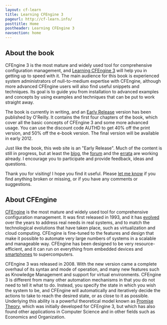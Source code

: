 ```yaml
---
layout: cf-learn
title: Learning CFEngine 3
pageurl: http://cf-learn.info/
posttitle: Home
postheader: Learning CFEngine 3
navsection: home
---
```


## About the book

CFEngine 3 is the most mature and widely used tool for comprehensive
configuration management, and [Learning CFEngine
3](http://shop.oreilly.com/product/0636920022022.do) will help you in
getting up to speed with it. The main audience for this book is
experienced system administrators of null-to-medium expertise with
CFEngine, although more advanced CFEngine users will also find useful
snippets and techniques. Its goal is to guide you from installation to
advanced examples and concepts by using examples and techniques that
can be put to work straight away.

The book is currently in writing, and an [Early
Release](http://shop.oreilly.com/product/0636920022022.do) version has
been published by O'Reilly. It contains the first four chapters of the
book, which cover all the basic concepts of CFEngine 3 and some more
advanced usage. You can use the discount code AUTHD to get 40% off the
print version, and 50% off the e-book version. The final version will
be available in early 2012.

Just like the book, this web site is an "Early Release". Much of the
content is still in progress, but at least the
[blog](http://blog.cf-learn.info/), the [forum](discussion.html) and
the [errata](http://oreilly.com/catalog/errata.csp?isbn=0636920022022)
are working already. I encourage you to participate and provide
feedback, ideas and questions.

Thank you for visiting! I hope you find it useful. Please [let me
know](http://cf-learn.info/contact.html) if you find anything broken
or missing, or if you have any comments or suggestions.

## About CFEngine

[CFEngine](http://cfengine.com/) is the most mature and widely used
tool for comprehensive configuration management. It was first released
in 1993, and it has [evolved](https://cfengine.com/company) over the
years to address real needs in real systems, and to match the
technological evolutions that have taken place, such as virtualization
and cloud computing. CFEngine is fine-tuned to the features and design
that make it possible to automate very large numbers of systems in a
scalable and manageable way. CFEngine has been designed to be very
resource-efficient, and it can run on everything from embedded devices
and [smartphones](http://www.cfengine.com/demos/cfengine-android) to
supercomputers.

CFEngine 3 was released in 2008. With the new version came a complete
overhaul of its syntax and mode of operation, and many new features
such as Knowledge Management and support for virtual
environments. CFEngine 3 is different from many other automation
mechanisms in that you do not need to tell it what to do. Instead, you
specify the state in which you wish the system to be, and CFEngine
will automatically and iteratively decide the actions to take to reach
the desired state, or as close to it as possible. Underlying this
ability is a powerful theoretical model known as [Promise
Theory](http://research.iu.hio.no/promises.php), which was initially
developed for CFEngine 3, but which has also found other applications
in Computer Science and in other fields such as Economics and
Organization.
